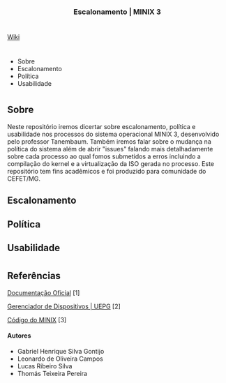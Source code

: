 <h3 align="center">	
Escalonamento | MINIX 3 <p>

</h3>

<h1></h1>

[Wiki](https://github.com/leonardo8787/minix-1-documentation/wiki) 

<h1></h1>

* Sobre
* Escalonamento
* Política
* Usabilidade

<h1></h1>

<h2>Sobre</h2>

Neste repositório iremos dicertar sobre escalonamento, política e usabilidade nos processos do sistema operacional MINIX 3, desenvolvido pelo professor Tanembaum.
Também iremos falar sobre o mudança na política do sistema além de abrir "issues" falando mais detalhadamente sobre cada processo ao qual fomos submetidos a erros
incluindo a compilação do kernel e a virtualização da ISO gerada no processo. Este repositório tem fins acadêmicos e foi produzido para comunidade do CEFET/MG.

<h2>Escalonamento</h2>

<h2>Política</h2>

<h2>Usabilidade</h2>

<h1></h1>

## Referências

[Documentação Oficial](http://minix3.org/doc/) [1]

[Gerenciador de Dispositivos | UEPG](https://deinfo.uepg.br/~alunoso/2019/SO/MINIX/DISPOSITIVOS/site%20rea/#:~:text=Entrada%20e%20saida%20minix%20No%20Minix%2C%20drivers%20de,pode%20fazer%20e%20aumente%20a%20estabilidade%20do%20sistema) [2]

[Código do MINIX](https://github.com/Stichting-MINIX-Research-Foundation/minix) [3]

#### Autores
	
- Gabriel Henrique Silva Gontijo
- Leonardo de Oliveira Campos
- Lucas Ribeiro Silva
- Thomás Teixeira Pereira

